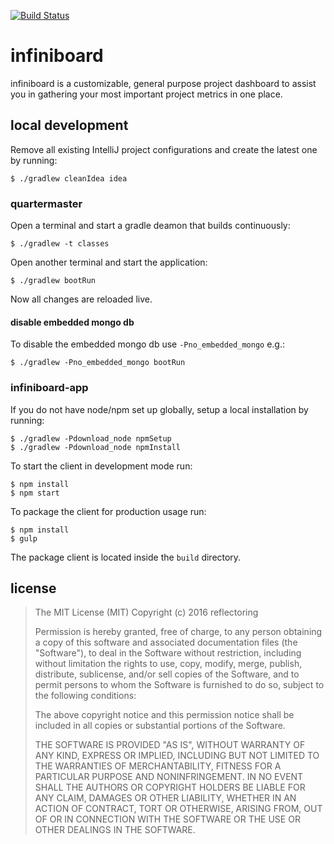 [![Build Status](https://snap-ci.com/reflectoring/infiniboard/branch/master/build_image)](https://snap-ci.com/reflectoring/infiniboard/branch/master)

# infiniboard
infiniboard is a customizable, general purpose project dashboard to assist you in gathering your most important project metrics in one place.


## local development

Remove all existing IntelliJ project configurations and create the latest one by running:
```
$ ./gradlew cleanIdea idea
```

### quartermaster
Open a terminal and start a gradle deamon that builds continuously:
```
$ ./gradlew -t classes
```

Open another terminal and start the application:
```
$ ./gradlew bootRun
```

Now all changes are reloaded live.

#### disable embedded mongo db
To disable the embedded mongo db use `-Pno_embedded_mongo` e.g.:
```
$ ./gradlew -Pno_embedded_mongo bootRun
```


### infiniboard-app
If you do not have node/npm set up globally, setup a local installation by running:
```
$ ./gradlew -Pdownload_node npmSetup
$ ./gradlew -Pdownload_node npmInstall
```

To start the client in development mode run:
```
$ npm install
$ npm start
```

To package the client for production usage run:
```
$ npm install
$ gulp
```
The package client is located inside the `build` directory.

## license

> The MIT License (MIT)
> Copyright (c) 2016 reflectoring
> 
> Permission is hereby granted, free of charge, to any person obtaining a copy of this software and associated documentation files (the "Software"), to deal in the Software without restriction, including without limitation the rights to use, copy, modify, merge, publish, distribute, sublicense, and/or sell copies of the Software, and to permit persons to whom the Software is furnished to do so, subject to the following conditions:
> 
> The above copyright notice and this permission notice shall be included in all copies or substantial portions of the Software.
> 
> THE SOFTWARE IS PROVIDED "AS IS", WITHOUT WARRANTY OF ANY KIND, EXPRESS OR IMPLIED, INCLUDING BUT NOT LIMITED TO THE WARRANTIES OF MERCHANTABILITY, FITNESS FOR A PARTICULAR PURPOSE AND NONINFRINGEMENT. IN NO EVENT SHALL THE AUTHORS OR COPYRIGHT HOLDERS BE LIABLE FOR ANY CLAIM, DAMAGES OR OTHER LIABILITY, WHETHER IN AN ACTION OF CONTRACT, TORT OR OTHERWISE, ARISING FROM, OUT OF OR IN CONNECTION WITH THE SOFTWARE OR THE USE OR OTHER DEALINGS IN THE SOFTWARE.
